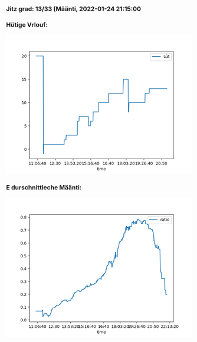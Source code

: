 ### Jitz grad: 13/33 (Määnti, 2022-01-24 21:15:00

### Hütige Vrlouf:
![Graph](Today.png)

### E durschnittleche Määnti:
![Graph](Määnti.png)